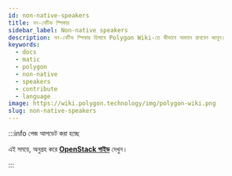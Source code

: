 ```yaml
---
id: non-native-speakers
title: নন-নেটিভ স্পিকার
sidebar_label: Non-native speakers
description: নন-নেটিভ স্পিকার হিসাবে Polygon Wiki-তে কীভাবে অবদান রাখবেন জানুন।
keywords:
  - docs
  - matic
  - polygon
  - non-native
  - speakers
  - contribute
  - language
image: https://wiki.polygon.technology/img/polygon-wiki.png
slug: non-native-speakers
---
```


:::info পেজ আপডেট করা হচ্ছে

এই সময়ে, অনুগ্রহ করে
**[OpenStack গাইড](https://docs.openstack.org/doc-contrib-guide/non-native-english-speakers.html)**
দেখুন।

:::

